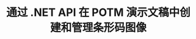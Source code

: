 ---
############################# Static ############################
layout: "auto-gen-gist"
draft: false
path: "zh/assembly/net/barcode"
otherformats: PPT PPTX PPTM PPS PPSX PPSM POT POTX ODP OTP 

############################# Head ############################
head_title: "用于在 POTM  演示中创建条码图像的 .NET API"
head_description: "GroupDocs.Assembly .NET API 使开发人员能够在演示文稿（PPT、PPTX、PPTM、PPS、PPSX、PPSM、POT 和 ODP）文档中创建和插入条形码图像。"

############################# Header ############################
title: "通过 .NET API 在 POTM  演示文稿中创建和管理条形码图像"
description: "GroupDocs.Assembly 允许 .NET 程序员在 C#、ASP.NET 和其他 .NET 应用程序中的 POTM  演示文稿中动态创建、修改和管理条码图像。"

######################### Download Button #######################
button:
    enable: true

############################# About ############################
about:
    enable: true
    title: "如何在演示文稿中生成和放置条形码？"
    content: |
     演讲是从演讲者向听众传达信息的好方法。 它被公司、商务人士、教师和学生广泛使用，因为它比文本文档更容易理解。 在几乎所有类型的业务中，条形码的使用都变得非常普遍。 GroupDocs.Assembly .NET API 可以在 PowerPoint 和其他类型的演示文稿（如 PPT、PPTX、PPTM、PPS、PPSX、PPSM、POT、POTX、POTM、ODP 等）中创建和插入条形码图像。 它支持几种常用的一维和二维条码类型。 它还完全支持演示幻灯片中的条码自定义，并允许调整条码图像的大小、设置前后颜色、更改字体、增强条码文本位置、设置条码图像分辨率等等。 

############################# content ############################
steps:
    enable: true
    block:
    - title_left: "在 POTM  演示文稿中添加条形码"
      content_left: |
       下面的 C# .NET 代码显示了用户如何使用不同的支持符号系统动态创建条码图像，并将它们插入到 Microsoft PowerPoint POTM  演示幻灯片中。
      
      title_right: "通过 .NET 在 POTM  文件中插入条形码"
      content_right: |
       * 创建 [DocumentAssembler](https://apireference.groupdocs.com/assembly/net/groupdocs.assembly/documentassembler) 的实例
       * 使用以下参数调用 [AssembleDocument](https://apireference.groupdocs.com/assembly/net/groupdocs.assembly.documentassembler/assembledocument/methods/1) 方法
          * 流以读取模板文档。
          * 流以写入结果文档。
          * 文件加载和保存的附加选项。
          * 有关数据源对象的信息。
     
      gisthash: "1eb55d05b653c510028185fea185dabe"
      gistfile: "create_barcodes_in_presentations.cs"

    - title_left: "系统要求"
      content_left: |
        所有主要平台和操作系统都支持 GroupDocs.Assembly .NET API。 如需完整的系统要求指南，请访问 [系统要求](https://docs.groupdocs.com/assembly/net/system-requirements/) 在执行以下代码之前，请确保您已安装以下先决条件 系统：
        * 操作系统：Microsoft Windows、Linux、MacOS
        * 开发环境：Visual Studio、Xamarin、MonoDevelop 等。
        * 框架：.NET Framework、.NET Standard、.NET Core、Mono
        * 从 [NuGet](https://www.nuget.org/packages/GroupDocs.Assembly/) 获取最新版本的 GroupDocs.Assembly .NET API
        
      title_right: "为什么使用 GroupDocs.Assembly"
      content_right: |
        * 允许用户从模板创建自定义文档。
        * 允许用户从模板创建自定义文档。
        * 无需其他软件即可创建和自动化文档
        * 能够根据数据源生成输出文档
        * 在报表中动态插入文档内容
        * 动态附加电子邮件附件并在报告中插入超链接
        * 自动删除空段落
        * 全面支持多种数据格式
        * 动态电子邮件附件支持

demos:
    enable: true


more_formats:
    enable: true


back_to_top:
    enable: true
---